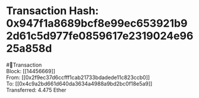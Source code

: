 
Transaction Hash: 0x947f1a8689bcf8e99ec653921b92d61c5d977fe0859617e2319024e9625a858d
====================================================================================
  
#💸Transaction  
Block: [[14456669]]  
From: [[0x2f9ec37d6ccfff1cab21733bdadede11c823ccb0]]  
To: [[0x4c9a2bd661d640da3634a4988a9bd2bc0f18e5a9]]  
Transferred: 4.475 Ether
